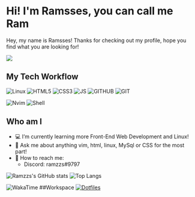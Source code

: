 # Hi! I'm Ramsses, you can call me Ram

Hey, my name is Ramsses! Thanks for checking out my profile, hope you find what you are looking for!

[![](https://img.shields.io/badge/-@Ramzzs-%23181717?style=flat-square&logo=github)](https://github.com/ramzzs)

## My Tech Workflow
![Linux](https://img.shields.io/badge/Linux-FCC624?style=for-the-badge&logo=linux&labelColor=6272a4&color=6272a4&logoColor=ffffff)
![HTML5](https://img.shields.io/badge/HTML5-E34F26?style=for-the-badge&logo=html5&logoColor=white)
![CSS3](https://img.shields.io/badge/CSS3-1572B6?style=for-the-badge&logo=css3&logoColor=white)
![JS](https://img.shields.io/badge/JavaScript-323330?style=for-the-badge&logo=javascript&logoColor=F7DF1E)
![GITHUB](https://img.shields.io/badge/GitHub-100000?style=for-the-badge&logo=github&logoColor=white)
![GIT](https://img.shields.io/badge/Git-F05032?style=for-the-badge&logo=git&logoColor=white)

![Nvim](https://img.shields.io/badge/-Neovim-FCA121?style=for-the-badge&logo=neovim&logoColor=ffffff&labelColor=6272a4&color=6272a4)
![Shell](https://img.shields.io/badge/-Zsh-FCA121?style=for-the-badge&logo=PowerShell&logoColor=ffffff&labelColor=&color=8677d9)

## Who am I
- 💻 I’m currently learning more Front-End Web Development and Linux!
- 💬 Ask me about anything vim, html, linux, MySql or CSS for the most part!
- 📱 How to reach me: 
  - Discord: ramzzs#9797

![Ramzzs's GitHub stats](https://github-readme-stats.vercel.app/api?username=ramzzs&theme=gruvbox)
![Top Langs](https://github-readme-stats.vercel.app/api/top-langs/?username=ramzzs&theme=gruvbox)

![WakaTime](https://github-readme-stats.vercel.app/api/wakatime?username=Ramzzs&theme=gruvbox)
##Workspace
[![Dotfiles](https://github-readme-stats.vercel.app/api/pin/?username=ramzzs&repo=dotfiles&theme=gruvbox)](https://github.com/ramzzs/dotfiles)


